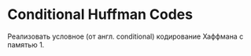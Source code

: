 # Conditional Huffman Codes
Реализовать условное (от англ. conditional) кодирование Хаффмана с памятью 1. 
